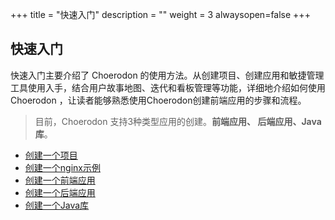 ﻿+++
title = "快速入门"
description = ""
weight = 3
alwaysopen=false
+++

## 快速入门

快速入门主要介绍了 Choerodon 的使用方法。从创建项目、创建应用和敏捷管理工具使用入手，结合用户故事地图、迭代和看板管理等功能，详细地介绍如何使用 Choerodon ，让读者能够熟悉使用Choerodon创建前端应用的步骤和流程。

> 目前，Choerodon 支持3种类型应用的创建。**前端应用、 后端应用、Java 库**。

- [创建一个项目](./project)
- [创建一个nginx示例](./nginx-demo)
- [创建一个前端应用](./microservice-front)
- [创建一个后端应用](./microservice-backend)
- [创建一个Java库](./web-application)